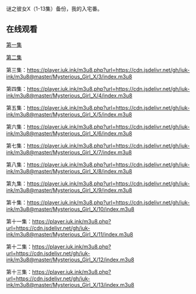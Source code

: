 谜之彼女X（1-13集）备份，我的入宅番。

## 在线观看

<a href="https://player.iuk.ink/m3u8.php?url=https://cdn.jsdelivr.net/gh/iuk-ink/m3u8@master/Mysterious_Girl_X/1/index.m3u8" target="_blank">第一集</a>

<a href="https://player.iuk.ink/m3u8.php?url=https://cdn.jsdelivr.net/gh/iuk-ink/m3u8@master/Mysterious_Girl_X/2/index.m3u8" target="_blank">第二集</a>

第三集：https://player.iuk.ink/m3u8.php?url=https://cdn.jsdelivr.net/gh/iuk-ink/m3u8@master/Mysterious_Girl_X/3/index.m3u8

第四集：https://player.iuk.ink/m3u8.php?url=https://cdn.jsdelivr.net/gh/iuk-ink/m3u8@master/Mysterious_Girl_X/4/index.m3u8

第五集：https://player.iuk.ink/m3u8.php?url=https://cdn.jsdelivr.net/gh/iuk-ink/m3u8@master/Mysterious_Girl_X/5/index.m3u8

第六集：https://player.iuk.ink/m3u8.php?url=https://cdn.jsdelivr.net/gh/iuk-ink/m3u8@master/Mysterious_Girl_X/6/index.m3u8

第七集：https://player.iuk.ink/m3u8.php?url=https://cdn.jsdelivr.net/gh/iuk-ink/m3u8@master/Mysterious_Girl_X/7/index.m3u8

第八集：https://player.iuk.ink/m3u8.php?url=https://cdn.jsdelivr.net/gh/iuk-ink/m3u8@master/Mysterious_Girl_X/8/index.m3u8

第九集：https://player.iuk.ink/m3u8.php?url=https://cdn.jsdelivr.net/gh/iuk-ink/m3u8@master/Mysterious_Girl_X/9/index.m3u8

第十集：https://player.iuk.ink/m3u8.php?url=https://cdn.jsdelivr.net/gh/iuk-ink/m3u8@master/Mysterious_Girl_X/10/index.m3u8

第十一集：https://player.iuk.ink/m3u8.php?url=https://cdn.jsdelivr.net/gh/iuk-ink/m3u8@master/Mysterious_Girl_X/11/index.m3u8

第十二集：https://player.iuk.ink/m3u8.php?url=https://cdn.jsdelivr.net/gh/iuk-ink/m3u8@master/Mysterious_Girl_X/12/index.m3u8

第十三集：https://player.iuk.ink/m3u8.php?url=https://cdn.jsdelivr.net/gh/iuk-ink/m3u8@master/Mysterious_Girl_X/13/index.m3u8
